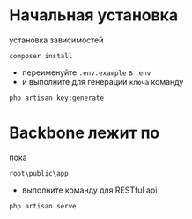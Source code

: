 # Начальная установка
установка зависимостей
```
composer install
```
- переименуйте `.env.example` в `.env`
- и выполните для генерации `ключа` команду
```
php artisan key:generate
```
# Backbone лежит по 
пока
```
root\public\app
```
- выполните команду для RESTful api
```
php artisan serve
```

